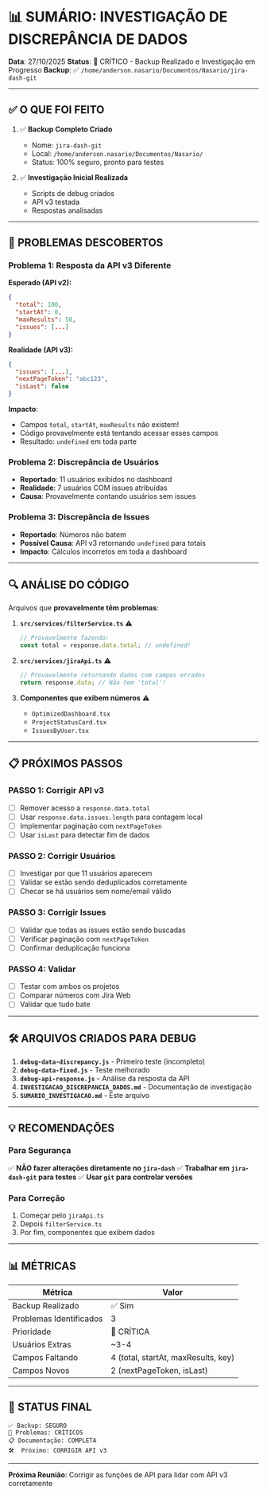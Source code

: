 # 📊 SUMÁRIO: INVESTIGAÇÃO DE DISCREPÂNCIA DE DADOS

**Data**: 27/10/2025
**Status**: 🔴 CRÍTICO - Backup Realizado e Investigação em Progresso
**Backup**: ✅ `/home/anderson.nasario/Documentos/Nasario/jira-dash-git`

---

## ✅ O QUE FOI FEITO

1. ✅ **Backup Completo Criado**
   - Nome: `jira-dash-git`
   - Local: `/home/anderson.nasario/Documentos/Nasario/`
   - Status: 100% seguro, pronto para testes

2. ✅ **Investigação Inicial Realizada**
   - Scripts de debug criados
   - API v3 testada
   - Respostas analisadas

---

## 🚨 PROBLEMAS DESCOBERTOS

### Problema 1: Resposta da API v3 Diferente

**Esperado (API v2):**
```json
{
  "total": 100,
  "startAt": 0,
  "maxResults": 50,
  "issues": [...]
}
```

**Realidade (API v3):**
```json
{
  "issues": [...],
  "nextPageToken": "abc123",
  "isLast": false
}
```

**Impacto**: 
- Campos `total`, `startAt`, `maxResults` não existem!
- Código provavelmente está tentando acessar esses campos
- Resultado: `undefined` em toda parte

### Problema 2: Discrepância de Usuários

- **Reportado**: 11 usuários exibidos no dashboard
- **Realidade**: 7 usuários COM issues atribuídas
- **Causa**: Provavelmente contando usuários sem issues

### Problema 3: Discrepância de Issues

- **Reportado**: Números não batem
- **Possível Causa**: API v3 retornando `undefined` para totais
- **Impacto**: Cálculos incorretos em toda a dashboard

---

## 🔍 ANÁLISE DO CÓDIGO

Arquivos que **provavelmente têm problemas**:

1. **`src/services/filterService.ts`** ⚠️
   ```typescript
   // Provavelmente fazendo:
   const total = response.data.total; // undefined!
   ```

2. **`src/services/jiraApi.ts`** ⚠️
   ```typescript
   // Provavelmente retornando dados com campos errados
   return response.data; // Não tem 'total'!
   ```

3. **Componentes que exibem números** ⚠️
   - `OptimizedDashboard.tsx`
   - `ProjectStatusCard.tsx`
   - `IssuesByUser.tsx`

---

## 📋 PRÓXIMOS PASSOS

### PASSO 1: Corrigir API v3
- [ ] Remover acesso a `response.data.total`
- [ ] Usar `response.data.issues.length` para contagem local
- [ ] Implementar paginação com `nextPageToken`
- [ ] Usar `isLast` para detectar fim de dados

### PASSO 2: Corrigir Usuários
- [ ] Investigar por que 11 usuários aparecem
- [ ] Validar se estão sendo deduplicados corretamente
- [ ] Checar se há usuários sem nome/email válido

### PASSO 3: Corrigir Issues
- [ ] Validar que todas as issues estão sendo buscadas
- [ ] Verificar paginação com `nextPageToken`
- [ ] Confirmar deduplicação funciona

### PASSO 4: Validar
- [ ] Testar com ambos os projetos
- [ ] Comparar números com Jira Web
- [ ] Validar que tudo bate

---

## 🛠️ ARQUIVOS CRIADOS PARA DEBUG

1. **`debug-data-discrepancy.js`** - Primeiro teste (incompleto)
2. **`debug-data-fixed.js`** - Teste melhorado
3. **`debug-api-response.js`** - Análise da resposta da API
4. **`INVESTIGACAO_DISCREPANCIA_DADOS.md`** - Documentação de investigação
5. **`SUMARIO_INVESTIGACAO.md`** - Este arquivo

---

## 💡 RECOMENDAÇÕES

### Para Segurança
✅ **NÃO fazer alterações diretamente no `jira-dash`**
✅ **Trabalhar em `jira-dash-git` para testes**
✅ **Usar `git` para controlar versões**

### Para Correção
1. Começar pelo `jiraApi.ts`
2. Depois `filterService.ts`
3. Por fim, componentes que exibem dados

---

## 📊 MÉTRICAS

| Métrica | Valor |
|---------|-------|
| Backup Realizado | ✅ Sim |
| Problemas Identificados | 3 |
| Prioridade | 🔴 CRÍTICA |
| Usuários Extras | ~3-4 |
| Campos Faltando | 4 (total, startAt, maxResults, key) |
| Campos Novos | 2 (nextPageToken, isLast) |

---

## 🎯 STATUS FINAL

```
✅ Backup: SEGURO
🔴 Problemas: CRÍTICOS
📋 Documentação: COMPLETA
🛠️  Próximo: CORRIGIR API v3
```

---

**Próxima Reunião**: Corrigir as funções de API para lidar com API v3 corretamente

